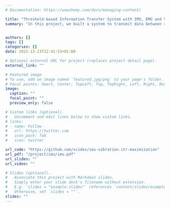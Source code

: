 ```yaml
---
# Documentation: https://wowchemy.com/docs/managing-content/

title: "Threshold-based Information Transfer System with IMU, EMG and Vibrotactile motor"
summary: "In this project, we built a system to transmit data between rooms via local WLAN networks using an IMU for encoding and four vibrotactile motors for decoding. we proposed a new method combining a threshold-based encoding strategy using IMU and EMG capable of encoding the numbers 0-9 to maximize the information transfer rate (ITR) without heavy pre-training for participants. An EMG signal is used as error-correction source to improve the accuracy on the encoding side. In experimental trials maximal information transfer rates of above 100 bit per minute and more than 99% accuracy were achieved in trials optimizing for one of both performance measurements at a time. " 


authors: []
tags: []
categories: []
date: 2022-12-23T22:41:53+01:00

# Optional external URL for project (replaces project detail page).
external_link: ""

# Featured image
# To use, add an image named `featured.jpg/png` to your page's folder.
# Focal points: Smart, Center, TopLeft, Top, TopRight, Left, Right, BottomLeft, Bottom, BottomRight.
image:
  caption: ""
  focal_point: ""
  preview_only: false

# Custom links (optional).
#   Uncomment and edit lines below to show custom links.
# links:
# - name: Follow
#   url: https://twitter.com
#   icon_pack: fab
#   icon: twitter

url_code: "https://github.com/scidex/imu-vibration-itr-maximization"
url_pdf: "/project/imu/imu.pdf"
url_slides: ""
url_video: ""

# Slides (optional).
#   Associate this project with Markdown slides.
#   Simply enter your slide deck's filename without extension.
#   E.g. `slides = "example-slides"` references `content/slides/example-slides.md`.
#   Otherwise, set `slides = ""`.
slides: ""
---
```

